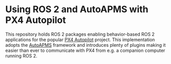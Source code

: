 # Using ROS 2 and AutoAPMS with PX4 Autopilot

This repository holds ROS 2 packages enabling behavior-based ROS 2 applications for the popular [PX4 Autopilot](https://github.com/PX4/PX4-Autopilot) project. This implementation adopts the [AutoAPMS](https://github.com/robin-mueller/auto-apms) framework and introduces plenty of plugins making it easier than ever to communicate with PX4 from e.g. a companion computer running ROS 2.
